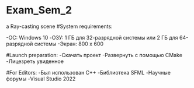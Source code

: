 # Exam_Sem_2
a Ray-casting scene
#System requirements:

 -OC: Windows 10
 -ОЗУ: 1 ГБ для 32-разрядной системы или 2 ГБ для 64-разрядной системы
 -Экран: 800 x 600

#Launch preparation:
-Скачать проект
-Развернуть с помощью CMake
-Лицезреть увиденное

#For Editors:
-Был использован C++
-Библиотека SFML
-Научные форумы
-Visual Studio 2022
